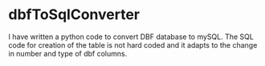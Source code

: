 # dbfToSqlConverter
I have written a python code to convert DBF database to mySQL. The SQL code for creation of the table is not hard coded and it adapts to the change in number and type of dbf columns.
